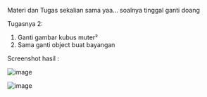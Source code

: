 Materi dan Tugas sekalian sama yaa... soalnya tinggal ganti doang

Tugasnya 2:
1. Ganti gambar kubus muter²
2. Sama ganti object buat bayangan

Screenshot hasil : 

![image](https://github.com/user-attachments/assets/86c09fa2-152d-4438-be66-0ff0312e9240)

![image](https://github.com/user-attachments/assets/fe08c3ed-c049-46e3-903d-5d6549cd90ab)

